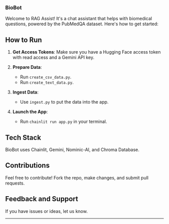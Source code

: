 ### BioBot

Welcome to RAG Assist! It's a chat assistant that helps with biomedical questions, powered by the PubMedQA dataset. Here's how to get started:

## How to Run

1. **Get Access Tokens**: Make sure you have a Hugging Face access token with read access and a Gemini API key.
   
2. **Prepare Data**:
    - Run `create_csv_data.py`.
    - Run `create_text_data.py`.

3. **Ingest Data**:
    - Use `ingest.py` to put the data into the app.

4. **Launch the App**:
    - Run `chainlit run app.py` in your terminal.

## Tech Stack

BioBot uses Chainlit, Gemini, Nominic-AI, and Chroma Database.

## Contributions

Feel free to contribute! Fork the repo, make changes, and submit pull requests.

## Feedback and Support

If you have issues or ideas, let us know.


---

